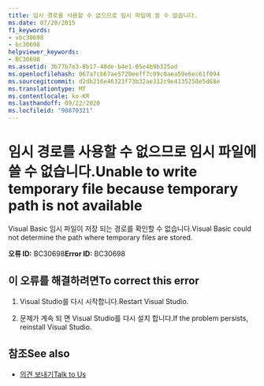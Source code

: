 ```yaml
---
title: 임시 경로를 사용할 수 없으므로 임시 파일에 쓸 수 없습니다.
ms.date: 07/20/2015
f1_keywords:
- vbc30698
- bc30698
helpviewer_keywords:
- BC30698
ms.assetid: 3b77b7e3-8b17-40de-b4e1-05e4b9b325ad
ms.openlocfilehash: 067a7cb67ae5720eeff7c09c0aea59e6ec61f094
ms.sourcegitcommit: d2db216e46323f73b32ae312c9e4135258e5d68e
ms.translationtype: MT
ms.contentlocale: ko-KR
ms.lasthandoff: 09/22/2020
ms.locfileid: "90870321"
---
```

# <a name="unable-to-write-temporary-file-because-temporary-path-is-not-available"></a><span data-ttu-id="61f12-102">임시 경로를 사용할 수 없으므로 임시 파일에 쓸 수 없습니다.</span><span class="sxs-lookup"><span data-stu-id="61f12-102">Unable to write temporary file because temporary path is not available</span></span>

<span data-ttu-id="61f12-103">Visual Basic 임시 파일이 저장 되는 경로를 확인할 수 없습니다.</span><span class="sxs-lookup"><span data-stu-id="61f12-103">Visual Basic could not determine the path where temporary files are stored.</span></span>  
  
 <span data-ttu-id="61f12-104">**오류 ID:** BC30698</span><span class="sxs-lookup"><span data-stu-id="61f12-104">**Error ID:** BC30698</span></span>  
  
## <a name="to-correct-this-error"></a><span data-ttu-id="61f12-105">이 오류를 해결하려면</span><span class="sxs-lookup"><span data-stu-id="61f12-105">To correct this error</span></span>  
  
1. <span data-ttu-id="61f12-106">Visual Studio를 다시 시작합니다.</span><span class="sxs-lookup"><span data-stu-id="61f12-106">Restart Visual Studio.</span></span>  
  
2. <span data-ttu-id="61f12-107">문제가 계속 되 면 Visual Studio를 다시 설치 합니다.</span><span class="sxs-lookup"><span data-stu-id="61f12-107">If the problem persists, reinstall Visual Studio.</span></span>  
  
## <a name="see-also"></a><span data-ttu-id="61f12-108">참조</span><span class="sxs-lookup"><span data-stu-id="61f12-108">See also</span></span>

- [<span data-ttu-id="61f12-109">의견 보내기</span><span class="sxs-lookup"><span data-stu-id="61f12-109">Talk to Us</span></span>](/visualstudio/ide/feedback-options)
